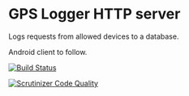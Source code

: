 # GPS Logger HTTP server

Logs requests from allowed devices to a database.

Android client to follow.

[![Build Status](https://travis-ci.org/czettnersandor/gpslogger.svg?branch=master)](https://travis-ci.org/czettnersandor/gpslogger)

[![Scrutinizer Code Quality](https://scrutinizer-ci.com/g/czettnersandor/gpslogger/badges/quality-score.png?b=master)](https://scrutinizer-ci.com/g/czettnersandor/gpslogger/?branch=master)
